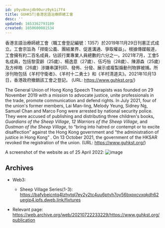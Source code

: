 ```yaml
---
id: p9yv8nnjdb90urz9yk1i7f4
title: GUHKST|​香港言語治療師總工會
desc: ''
updated: 1653362793189
created: 1650600081534
---
```

​香港言語治療師總工會（職工會登記編號：1357）於2019年11月29日刊憲正式成立。工會宗旨為「捍衛公義、團結業界、促進溝通、爭取權益」。根據傳媒報道，工會擁有約二百名成員，佔該行業專業人員總數的六分之一。2021年7月，工會5名成員，包括黎雯齡（25歲）、楊逸意（27歲）、伍巧怡（28歲）、陳源森（25歲）及方梓皓（26歲）涉嫌串謀刊印、發佈、分發、展示或複製煽動刊物罪被捕。所涉刊物包括《羊村守衛者》、《羊村十二勇士》和《羊村清道夫》。2021年10月13日，香港政府撤銷該工會之登記。
(URL: https://www.guhkst.org/)

The General Union of Hong Kong Speech Therapists was founded on 29 November 2019 with a mission to advocate justice, unite professionals in the trade, promote communication and defend rights. In July 2021, four of the union's former members, Lai Man-ling, Melody Yeung, Sidney Ng, Samuel Chan and Marco Fong were arrested by national security police. They were accused of publishing and distributing three children's books, _Guardians of the Sheep Village_, _12 Warriors of the Sheep Village_, and _Dustman of the Sheep Village_, to “bring into hatred or contempt or to excite disaffection” against the Hong Kong government and “the administration of justice in Hong Kong” .
On 13 October 2021, the government of the HKSAR revoked the registration of the union. (URL: https://www.guhkst.org/)

A screenshot of the website as of 25 April 2022:
![image](https://user-images.githubusercontent.com/103475460/165094567-d5196f18-3cf1-4faf-89b7-a28f807c93d8.png)

## Archives

- Web3:
    - Sheep Village Series(1-3): https://bafybeicntq4lzhytql7ey2y2tc4uu6ptyh7oy56bxpxcvxqkdh62uegip4.ipfs.dweb.link/fixtures

- Relevant page: https://web.archive.org/web/20210722233229/https://www.guhkst.org/publication
